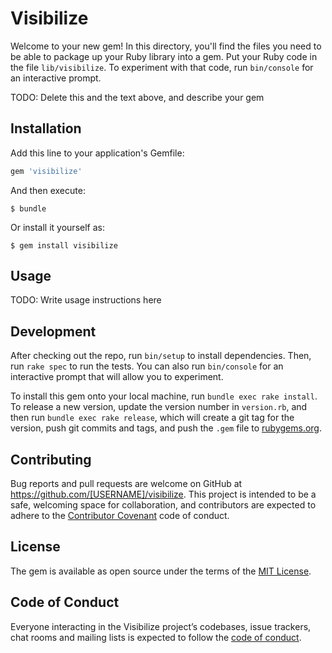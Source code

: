 # Visibilize

Welcome to your new gem! In this directory, you'll find the files you need to be able to package up your Ruby library into a gem. Put your Ruby code in the file `lib/visibilize`. To experiment with that code, run `bin/console` for an interactive prompt.

TODO: Delete this and the text above, and describe your gem

## Installation

Add this line to your application's Gemfile:

```ruby
gem 'visibilize'
```

And then execute:

    $ bundle

Or install it yourself as:

    $ gem install visibilize

## Usage

TODO: Write usage instructions here

## Development

After checking out the repo, run `bin/setup` to install dependencies. Then, run `rake spec` to run the tests. You can also run `bin/console` for an interactive prompt that will allow you to experiment.

To install this gem onto your local machine, run `bundle exec rake install`. To release a new version, update the version number in `version.rb`, and then run `bundle exec rake release`, which will create a git tag for the version, push git commits and tags, and push the `.gem` file to [rubygems.org](https://rubygems.org).

## Contributing

Bug reports and pull requests are welcome on GitHub at https://github.com/[USERNAME]/visibilize. This project is intended to be a safe, welcoming space for collaboration, and contributors are expected to adhere to the [Contributor Covenant](http://contributor-covenant.org) code of conduct.

## License

The gem is available as open source under the terms of the [MIT License](https://opensource.org/licenses/MIT).

## Code of Conduct

Everyone interacting in the Visibilize project’s codebases, issue trackers, chat rooms and mailing lists is expected to follow the [code of conduct](https://github.com/[USERNAME]/visibilize/blob/master/CODE_OF_CONDUCT.md).
